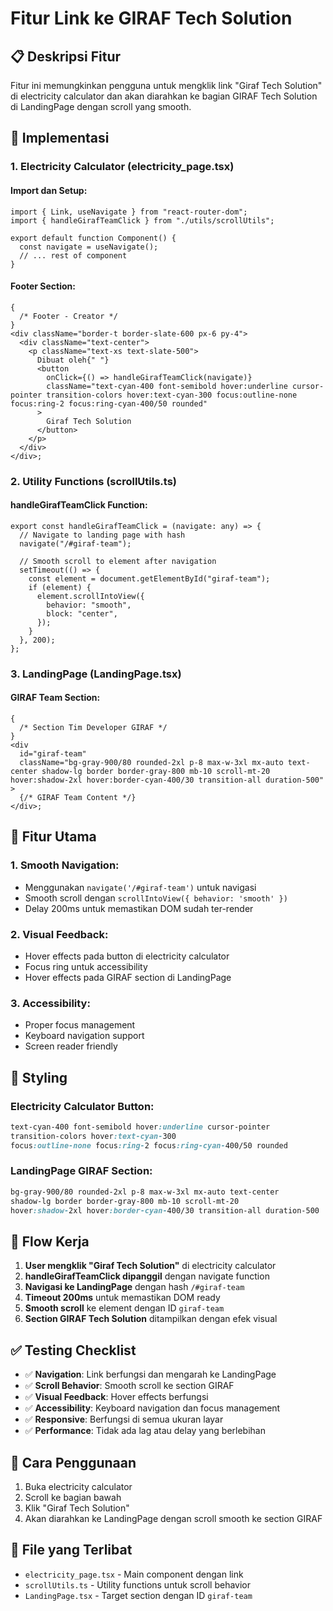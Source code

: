 # Fitur Link ke GIRAF Tech Solution

## 📋 Deskripsi Fitur

Fitur ini memungkinkan pengguna untuk mengklik link "Giraf Tech Solution" di electricity calculator dan akan diarahkan ke bagian GIRAF Tech Solution di LandingPage dengan scroll yang smooth.

## 🔧 Implementasi

### 1. **Electricity Calculator (electricity_page.tsx)**

#### **Import dan Setup:**

```tsx
import { Link, useNavigate } from "react-router-dom";
import { handleGirafTeamClick } from "./utils/scrollUtils";

export default function Component() {
  const navigate = useNavigate();
  // ... rest of component
}
```

#### **Footer Section:**

```tsx
{
  /* Footer - Creator */
}
<div className="border-t border-slate-600 px-6 py-4">
  <div className="text-center">
    <p className="text-xs text-slate-500">
      Dibuat oleh{" "}
      <button
        onClick={() => handleGirafTeamClick(navigate)}
        className="text-cyan-400 font-semibold hover:underline cursor-pointer transition-colors hover:text-cyan-300 focus:outline-none focus:ring-2 focus:ring-cyan-400/50 rounded"
      >
        Giraf Tech Solution
      </button>
    </p>
  </div>
</div>;
```

### 2. **Utility Functions (scrollUtils.ts)**

#### **handleGirafTeamClick Function:**

```tsx
export const handleGirafTeamClick = (navigate: any) => {
  // Navigate to landing page with hash
  navigate("/#giraf-team");

  // Smooth scroll to element after navigation
  setTimeout(() => {
    const element = document.getElementById("giraf-team");
    if (element) {
      element.scrollIntoView({
        behavior: "smooth",
        block: "center",
      });
    }
  }, 200);
};
```

### 3. **LandingPage (LandingPage.tsx)**

#### **GIRAF Team Section:**

```tsx
{
  /* Section Tim Developer GIRAF */
}
<div
  id="giraf-team"
  className="bg-gray-900/80 rounded-2xl p-8 max-w-3xl mx-auto text-center shadow-lg border border-gray-800 mb-10 scroll-mt-20 hover:shadow-2xl hover:border-cyan-400/30 transition-all duration-500"
>
  {/* GIRAF Team Content */}
</div>;
```

## 🎯 Fitur Utama

### **1. Smooth Navigation:**

- Menggunakan `navigate('/#giraf-team')` untuk navigasi
- Smooth scroll dengan `scrollIntoView({ behavior: 'smooth' })`
- Delay 200ms untuk memastikan DOM sudah ter-render

### **2. Visual Feedback:**

- Hover effects pada button di electricity calculator
- Focus ring untuk accessibility
- Hover effects pada GIRAF section di LandingPage

### **3. Accessibility:**

- Proper focus management
- Keyboard navigation support
- Screen reader friendly

## 🎨 Styling

### **Electricity Calculator Button:**

```css
text-cyan-400 font-semibold hover:underline cursor-pointer
transition-colors hover:text-cyan-300
focus:outline-none focus:ring-2 focus:ring-cyan-400/50 rounded
```

### **LandingPage GIRAF Section:**

```css
bg-gray-900/80 rounded-2xl p-8 max-w-3xl mx-auto text-center
shadow-lg border border-gray-800 mb-10 scroll-mt-20
hover:shadow-2xl hover:border-cyan-400/30 transition-all duration-500
```

## 🔄 Flow Kerja

1. **User mengklik "Giraf Tech Solution"** di electricity calculator
2. **handleGirafTeamClick dipanggil** dengan navigate function
3. **Navigasi ke LandingPage** dengan hash `/#giraf-team`
4. **Timeout 200ms** untuk memastikan DOM ready
5. **Smooth scroll** ke element dengan ID `giraf-team`
6. **Section GIRAF Tech Solution** ditampilkan dengan efek visual

## ✅ Testing Checklist

- ✅ **Navigation**: Link berfungsi dan mengarah ke LandingPage
- ✅ **Scroll Behavior**: Smooth scroll ke section GIRAF
- ✅ **Visual Feedback**: Hover effects berfungsi
- ✅ **Accessibility**: Keyboard navigation dan focus management
- ✅ **Responsive**: Berfungsi di semua ukuran layar
- ✅ **Performance**: Tidak ada lag atau delay yang berlebihan

## 🚀 Cara Penggunaan

1. Buka electricity calculator
2. Scroll ke bagian bawah
3. Klik "Giraf Tech Solution"
4. Akan diarahkan ke LandingPage dengan scroll smooth ke section GIRAF

## 📁 File yang Terlibat

- `electricity_page.tsx` - Main component dengan link
- `scrollUtils.ts` - Utility functions untuk scroll behavior
- `LandingPage.tsx` - Target section dengan ID `giraf-team`
